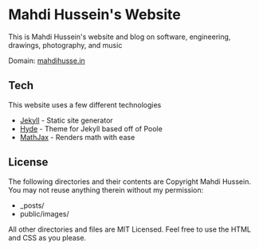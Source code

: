 Mahdi Hussein's Website
=======================
This is Mahdi Hussein's website and blog on software, engineering, drawings, photography, and music

Domain: [mahdihusse.in]

Tech
----
This website uses a few different technologies
* [Jekyll] - Static site generator
* [Hyde] - Theme for Jekyll based off of Poole
* [MathJax] - Renders math with ease


License
-------
The following directories and their contents are Copyright Mahdi Hussein. You may not reuse anything therein without my permission:

* _posts/
* public/images/

All other directories and files are MIT Licensed. Feel free to use the HTML and CSS as you please.

[Jekyll]:http://jekyllrb.com/
[Hyde]:http://andhyde.com/
[MathJax]:http://www.mathjax.org/
[mahdihusse.in]:http://mahdihusse.in
